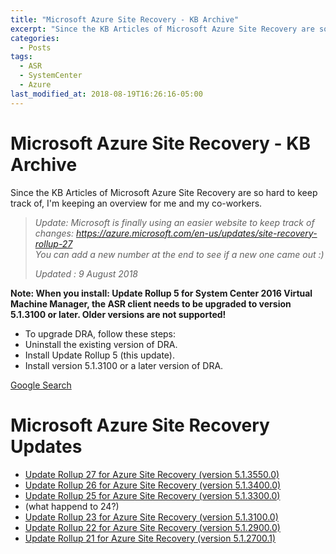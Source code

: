 ```yaml
---
title: "Microsoft Azure Site Recovery - KB Archive"
excerpt: "Since the KB Articles of Microsoft Azure Site Recovery are so hard to keep track of, I'm keeping an overview for me and my co-workers."
categories:
  - Posts
tags: 
  - ASR
  - SystemCenter
  - Azure
last_modified_at: 2018-08-19T16:26:16-05:00
---
```


# Microsoft Azure Site Recovery - KB Archive

Since the KB Articles of Microsoft Azure Site Recovery are so hard to keep track of, I'm keeping an overview for me and my co-workers.

>_Update: Microsoft is finally using an easier website to keep track of changes:
https://azure.microsoft.com/en-us/updates/site-recovery-rollup-27  
You can add a new number at the end to see if a new one came out :)_  
>
>_Updated : 9 August 2018_  

__Note: When you install: Update Rollup 5 for System Center 2016 Virtual Machine Manager, the ASR client needs to be upgraded to version 5.1.3100 or later. Older versions are not supported!__

- To upgrade DRA, follow these steps:
- Uninstall the existing version of DRA.
- Install Update Rollup 5 (this update).
- Install version 5.1.3100 or a later version of DRA.

[Google Search](https://www.google.com/search?q=Update+Rollup+*+for+Azure+Site+Recovery+site:https://support.microsoft.com/en-us/help&lr=&hl=en&source=lnt&tbs=sbd:1,qdr:y&sa=X&ved=0ahUKEwiT7fKn9qrbAhVRr6QKHeXNCc0QpwUIIA&biw=1920&bih=974)

# Microsoft Azure Site Recovery Updates

- [Update Rollup 27 for Azure Site Recovery (version 5.1.3550.0)](https://support.microsoft.com/en-us/help/4055712/update-rollup-27-for-azure-site-recovery)
- [Update Rollup 26 for Azure Site Recovery (version 5.1.3400.0)](https://support.microsoft.com/en-us/help/4344054/update-rollup-26-for-azure-site-recovery)
- [Update Rollup 25 for Azure Site Recovery (version 5.1.3300.0)](https://support.microsoft.com/en-us/help/4278275/update-rollup-25-for-azure-site-recovery)
- (what happend to 24?)
- [Update Rollup 23 for Azure Site Recovery (version 5.1.3100.0)](https://support.microsoft.com/en-us/help/4091311/update-rollup-23-for-azure-site-recovery)
- [Update Rollup 22 for Azure Site Recovery (version 5.1.2900.0)](https://support.microsoft.com/en-us/help/4072852/update-rollup-22-for-azure-site-recovery)
- [Update Rollup 21 for Azure Site Recovery (version 5.1.2700.1)](https://support.microsoft.com/en-us/help/4051380/update-rollup-21-for-azure-site-recovery)

